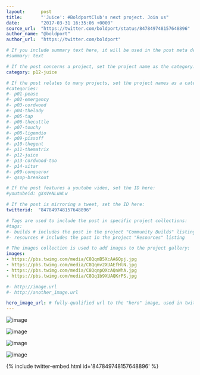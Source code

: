 ```yaml
---
layout:      post
title:       "'Juice': #BoldportClub's next project. Join us"
date:        "2017-03-31 16:35:06 +0000"
source_url:  "https://twitter.com/boldport/status/847849748157648896"
author_name: "@boldport"
author_url:  "https://twitter.com/boldport"

# If you include summary text here, it will be used in the post meta description instead of an excerpt from the post body
#summary: text

# If the post concerns a project, set the project name as the category:
category: p12-juice

# If the post relates to many projects, set the project names as a categories array:
#categories:
#- p01-pease
#- p02-emergency
#- p03-cordwood
#- p04-thelady
#- p05-tap
#- p06-thecuttle
#- p07-touchy
#- p08-ligemdio
#- p09-pissoff
#- p10-thegent
#- p11-thematrix
#- p12-juice
#- p13-cordwood-too
#- p14-sitar
#- p99-conqueror
#- qsop-breakout

# If the post features a youtube video, set the ID here:
#youtubeid: gXsVeNLuWLw

# If the post is mirroring a tweet, set the ID here:
twitterid:  "847849748157648896"

# Tags are used to include the post in specific project collections:
#tags:
#- builds # includes the post in the project "Community Builds" listing
#- resources # includes the post in the project "Resources" listing

# The images collection is used to add images to the project gallery:
images:
- https://pbs.twimg.com/media/C8QqmB5XcAA6Qpj.jpg
- https://pbs.twimg.com/media/C8Qqmv2XUAEfHlN.jpg
- https://pbs.twimg.com/media/C8QqnpQXcAQnWhA.jpg
- https://pbs.twimg.com/media/C8Qq1b9XUAQKrPS.jpg

#- http://image.url
#- http://another_image.url

hero_image_url: # fully-qualified url to the "hero" image, used in twitter cards for example
---
```


![image](https://pbs.twimg.com/media/C8QqmB5XcAA6Qpj.jpg)

![image](https://pbs.twimg.com/media/C8Qqmv2XUAEfHlN.jpg)

![image](https://pbs.twimg.com/media/C8QqnpQXcAQnWhA.jpg)

![image](https://pbs.twimg.com/media/C8Qq1b9XUAQKrPS.jpg)

{% include twitter-embed.html id='847849748157648896' %}


